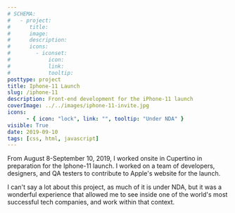 ```yaml
---
# SCHEMA:
#   - project:
#      title:
#      image:
#      description:
#      icons:
#        - iconset:
#            icon:
#            link:
#            tooltip:
posttype: project
title: Iphone-11 Launch
slug: /iphone-11
description: Front-end development for the iPhone-11 launch
coverImage: ../../images/iphone-11-invite.jpg
icons:
      - { icon: "lock", link: "", tooltip: "Under NDA" }
visible: True
date: 2019-09-10
tags: [css, html, javascript]
---
```

    
From August 8-September 10, 2019, I worked onsite in Cupertino in preparation for the Iphone-11 launch. I worked on a team of developers, designers, and QA testers to contribute to Apple's website for the launch.
     
I can't say a lot about this project, as much of it is under NDA, but it was a wonderful experience that allowed me to see inside one of the world's most successful tech companies, and work within that context.